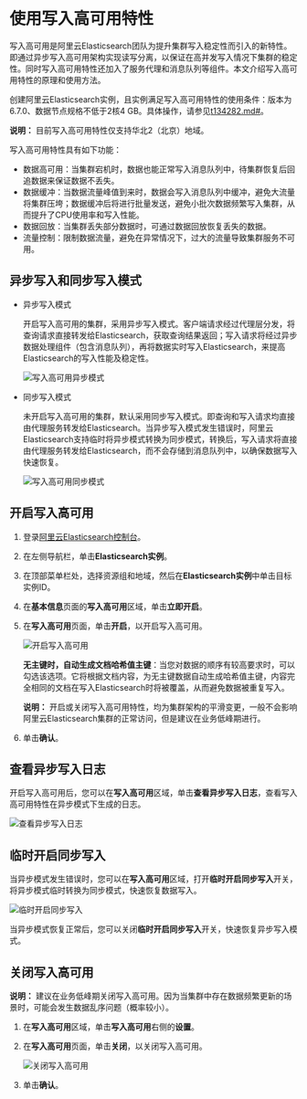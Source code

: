 # 使用写入高可用特性

写入高可用是阿里云Elasticsearch团队为提升集群写入稳定性而引入的新特性。即通过异步写入高可用架构实现读写分离，以保证在高并发写入情况下集群的稳定性。同时写入高可用特性还加入了服务代理和消息队列等组件。本文介绍写入高可用特性的原理和使用方法。

创建阿里云Elasticsearch实例，且实例满足写入高可用特性的使用条件：版本为6.7.0、数据节点规格不低于2核4 GB。具体操作，请参见[t134282.md\#](/cn.zh-CN/Elasticsearch/实例管理/创建阿里云Elasticsearch实例.md)。

**说明：** 目前写入高可用特性仅支持华北2（北京）地域。

写入高可用特性具有如下功能：

-   数据高可用：当集群宕机时，数据也能正常写入消息队列中，待集群恢复后回追数据来保证数据不丢失。
-   数据缓冲：当数据流量峰值到来时，数据会写入消息队列中缓冲，避免大流量将集群压垮；数据缓冲后将进行批量发送，避免小批次数据频繁写入集群，从而提升了CPU使用率和写入性能。
-   数据回放：当集群丢失部分数据时，可通过数据回放恢复丢失的数据。
-   流量控制：限制数据流量，避免在异常情况下，过大的流量导致集群服务不可用。

## 异步写入和同步写入模式

-   异步写入模式

    开启写入高可用的集群，采用异步写入模式。客户端请求经过代理层分发，将查询请求直接转发给Elasticsearch，获取查询结果返回；写入请求将经过异步数据处理组件（包含消息队列），再将数据实时写入Elasticsearch，来提高Elasticsearch的写入性能及稳定性。

    ![写入高可用异步模式](https://static-aliyun-doc.oss-accelerate.aliyuncs.com/assets/img/zh-CN/9546359951/p135240.png)

-   同步写入模式

    未开启写入高可用的集群，默认采用同步写入模式。即查询和写入请求均直接由代理服务转发给Elasticsearch。当异步写入模式发生错误时，阿里云Elasticsearch支持临时将异步模式转换为同步模式，转换后，写入请求将直接由代理服务转发给Elasticsearch，而不会存储到消息队列中，以确保数据写入快速恢复。

    ![写入高可用同步模式](https://static-aliyun-doc.oss-accelerate.aliyuncs.com/assets/img/zh-CN/9546359951/p135243.png)


## 开启写入高可用

1.  登录[阿里云Elasticsearch控制台](https://elasticsearch.console.aliyun.com/#/home)。

2.  在左侧导航栏，单击**Elasticsearch实例**。

3.  在顶部菜单栏处，选择资源组和地域，然后在**Elasticsearch实例**中单击目标实例ID。

4.  在**基本信息**页面的**写入高可用**区域，单击**立即开启**。

5.  在**写入高可用**页面，单击**开启**，以开启写入高可用。

    ![开启写入高可用](https://static-aliyun-doc.oss-accelerate.aliyuncs.com/assets/img/zh-CN/9546359951/p135964.png)

    **无主键时，自动生成文档哈希值主键**：当您对数据的顺序有较高要求时，可以勾选该选项。它将根据文档内容，为无主键数据自动生成哈希值主键，内容完全相同的文档在写入Elasticsearch时将被覆盖，从而避免数据被重复写入。

    **说明：** 开启或关闭写入高可用特性，均为集群架构的平滑变更，一般不会影响阿里云Elasticsearch集群的正常访问，但是建议在业务低峰期进行。

6.  单击**确认**。


## 查看异步写入日志

开启写入高可用后，您可以在**写入高可用**区域，单击**查看异步写入日志**，查看写入高可用特性在异步模式下生成的日志。

![查看异步写入日志](https://static-aliyun-doc.oss-accelerate.aliyuncs.com/assets/img/zh-CN/9546359951/p135967.png)

## 临时开启同步写入

当异步模式发生错误时，您可以在**写入高可用**区域，打开**临时开启同步写入**开关，将异步模式临时转换为同步模式，快速恢复数据写入。

![临时开启同步写入](https://static-aliyun-doc.oss-accelerate.aliyuncs.com/assets/img/zh-CN/9546359951/p135968.png)

当异步模式恢复正常后，您可以关闭**临时开启同步写入**开关，快速恢复异步写入模式。

## 关闭写入高可用

**说明：** 建议在业务低峰期关闭写入高可用。因为当集群中存在数据频繁更新的场景时，可能会发生数据乱序问题（概率较小）。

1.  在**写入高可用**区域，单击**写入高可用**右侧的**设置**。

2.  在**写入高可用**页面，单击**关闭**，以关闭写入高可用。

    ![关闭写入高可用](https://static-aliyun-doc.oss-accelerate.aliyuncs.com/assets/img/zh-CN/9546359951/p135989.png)

3.  单击**确认**。


